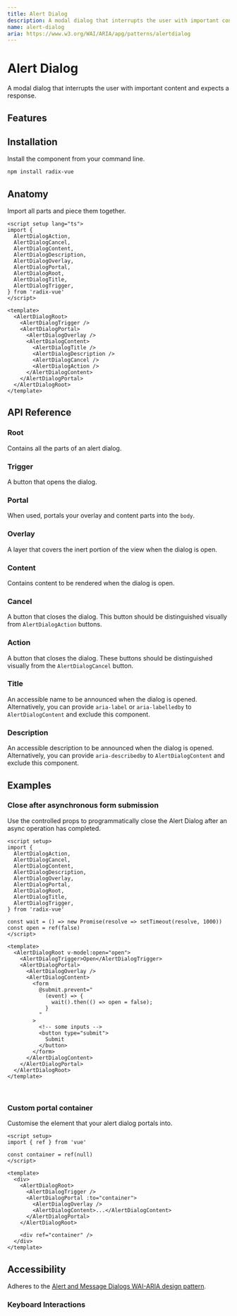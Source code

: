 ```yaml
---
title: Alert Dialog
description: A modal dialog that interrupts the user with important content and expects a response.
name: alert-dialog
aria: https://www.w3.org/WAI/ARIA/apg/patterns/alertdialog
---
```


<script setup> 
import DemoAlertDialog from '../../components/demo/AlertDialog/index.vue'
</script>

# Alert Dialog

<Description>
A modal dialog that interrupts the user with important content and expects a
response.
</Description>

<HeroContainer folder="AlertDialog">
<DemoAlertDialog />
<template v-slot:codeSlot>
<HeroCodeGroup>
<div filename="index.vue">

<<< ../../components/demo/AlertDialog/index.vue

</div>
<div filename="tailwind.config.js">

<<< ../../components/demo/AlertDialog/tailwind.config.js

</div>
</HeroCodeGroup>
</template>
</HeroContainer>

## Features

<Highlights
  :features="[
    'Focus is automatically trapped.',
    'Can be controlled or uncontrolled.',
    'Manages screen reader announcements with <code>Title</code> and <code>Description</code> components.',
    'Esc closes the component automatically.'
  ]"
/>

## Installation

Install the component from your command line.

```bash
npm install radix-vue
```

## Anatomy

Import all parts and piece them together.

```vue
<script setup lang="ts">
import {
  AlertDialogAction,
  AlertDialogCancel,
  AlertDialogContent,
  AlertDialogDescription,
  AlertDialogOverlay,
  AlertDialogPortal,
  AlertDialogRoot,
  AlertDialogTitle,
  AlertDialogTrigger,
} from 'radix-vue'
</script>

<template>
  <AlertDialogRoot>
    <AlertDialogTrigger />
    <AlertDialogPortal>
      <AlertDialogOverlay />
      <AlertDialogContent>
        <AlertDialogTitle />
        <AlertDialogDescription />
        <AlertDialogCancel />
        <AlertDialogAction />
      </AlertDialogContent>
    </AlertDialogPortal>
  </AlertDialogRoot>
</template>
```

## API Reference

### Root

Contains all the parts of an alert dialog.

<PropsTable 
  :data="[
    {
      name: 'defaultOpen',
      type: 'boolean',
      description: 'The open state of the dialog when it is initially rendered. Use when you do not need to control its open state.',
    },
    {
      name: 'open',
      type: 'boolean',
      description: 'The controlled open state of the dialog. Can be binded with `v-model`.',
    }
  ]" 
/>

<EmitsTable 
  :data="[
    {
      name: '@update:open',
      type: '(open: boolean) => void',
      description: 'Event handler called when the open state of the alert dialog changes.'
    },
  ]" 
/>

### Trigger

A button that opens the dialog.

<PropsTable :data="[{
name: 'asChild',
required: false,
type: 'boolean',
default: 'false',
description: 'Change the default rendered element for the one passed as a child, merging their props and behavior.<br><br>Read our <a href=&quot;/guides/composition&quot;>Composition</a> guide for more details.'
}]" />

<DataAttributesTable :data="[{
attribute: '[data-state]',
values: ['open', 'closed'],
}]" />

### Portal

When used, portals your overlay and content parts into the <code>body</code>.

<PropsTable
  :data="[
    {
      name: 'to',
      type:  'string | HTMLElement',
      default: 'body',
      description: 'Vue native teleport component props. (to)',
    },
  ]"
/>

### Overlay

A layer that covers the inert portion of the view when the dialog is open.

<PropsTable :data="[{
name: 'asChild',
required: false,
type: 'boolean',
default: 'false',
description: 'Change the default rendered element for the one passed as a child, merging their props and behavior.<br><br>Read our <a href=&quot;/guides/composition&quot;>Composition</a> guide for more details.',
}]" />

<DataAttributesTable :data="[{
attribute: '[data-state]',
values: ['open', 'closed'],
}]" />

### Content

Contains content to be rendered when the dialog is open.

<PropsTable
  :data="[
    {
      name: 'asChild',
      required: false,
      type: 'boolean',
      default: 'false',
      description: 'Change the default rendered element for the one passed as a child, merging their props and behavior.<br><br>Read our <a href=&quot;/guides/composition&quot;>Composition</a> guide for more details.',
    }
  ]" 
/>

<EmitsTable
  :data="[
    {
      name: '@openAutoFocus',
      type: '(event: Event) => void',
      description: 'Event handler called when focus moves into the component after opening. It can be prevented by  calling<Code>event.preventDefault</Code>.'
    }, 
    {
      name: '@closeAutoFocus',
      type: '(event: Event) => void',
      description: 'Event handler called when focus moves to the trigger after closing. It can be prevented by calling <Code>event.preventDefault</Code>.'
    }, 
    {
    name: '@escapeKeyDown',
    type: '(event: KeyboardEvent) => void',
      description: `
        <span>
          Event handler called when the escape key is down. It can be prevented by calling <Code>event.preventDefault</Code>.
        </span>
      `,
    }
  ]"
/>

<DataAttributesTable :data="[{
attribute: '[data-state]',
values: ['open', 'closed'],
}]" />

### Cancel

A button that closes the dialog. This button should be distinguished visually from `AlertDialogAction` buttons.

<PropsTable :data="[{
name: 'asChild',
required: false,
type: 'boolean',
default: 'false',
description: 'Change the default rendered element for the one passed as a child, merging their props and behavior.<br><br>Read our <a href=&quot;/guides/composition&quot;>Composition</a> guide for more details.',
}]" />

### Action

A button that closes the dialog. These buttons should be distinguished visually from the `AlertDialogCancel` button.

<PropsTable :data="[{
name: 'asChild',
required: false,
type: 'boolean',
default: 'false',
description: 'Change the default rendered element for the one passed as a child, merging their props and behavior.<br><br>Read our <a href=&quot;/guides/composition&quot;>Composition</a> guide for more details.',
}]" />

### Title

An accessible name to be announced when the dialog is opened. Alternatively, you can provide `aria-label` or `aria-labelledby` to `AlertDialogContent` and exclude this component.

<PropsTable :data="[{
name: 'asChild',
required: false,
type: 'boolean',
default: 'false',
description: 'Change the default rendered element for the one passed as a child, merging their props and behavior.<br><br>Read our <a href=&quot;/guides/composition&quot;>Composition</a> guide for more details.',
}]" />

### Description

An accessible description to be announced when the dialog is opened. Alternatively, you can provide `aria-describedby` to `AlertDialogContent` and exclude this component.

<PropsTable :data="[{
name: 'asChild',
required: false,
type: 'boolean',
default: 'false',
description: 'Change the default rendered element for the one passed as a child, merging their props and behavior.<br><br>Read our <a href=&quot;/guides/composition&quot;>Composition</a> guide for more details.',
}]" />

## Examples

### Close after asynchronous form submission

Use the controlled props to programmatically close the Alert Dialog after an async operation has completed.

```vue line=14,15,19,25-29
<script setup>
import {
  AlertDialogAction,
  AlertDialogCancel,
  AlertDialogContent,
  AlertDialogDescription,
  AlertDialogOverlay,
  AlertDialogPortal,
  AlertDialogRoot,
  AlertDialogTitle,
  AlertDialogTrigger,
} from 'radix-vue'

const wait = () => new Promise(resolve => setTimeout(resolve, 1000))
const open = ref(false)
</script>

<template>
  <AlertDialogRoot v-model:open="open">
    <AlertDialogTrigger>Open</AlertDialogTrigger>
    <AlertDialogPortal>
      <AlertDialogOverlay />
      <AlertDialogContent>
        <form
          @submit.prevent="
            (event) => {
              wait().then(() => open = false);
            }
          "
        >
          <!-- some inputs -->
          <button type="submit">
            Submit
          </button>
        </form>
      </AlertDialogContent>
    </AlertDialogPortal>
  </AlertDialogRoot>
</template>
```

<br />

### Custom portal container

Customise the element that your alert dialog portals into.

```vue line=4,17
<script setup>
import { ref } from 'vue'

const container = ref(null)
</script>

<template>
  <div>
    <AlertDialogRoot>
      <AlertDialogTrigger />
      <AlertDialogPortal :to="container">
        <AlertDialogOverlay />
        <AlertDialogContent>...</AlertDialogContent>
      </AlertDialogPortal>
    </AlertDialogRoot>

    <div ref="container" />
  </div>
</template>
```

## Accessibility

Adheres to the [Alert and Message Dialogs WAI-ARIA design pattern](https://www.w3.org/WAI/ARIA/apg/patterns/alertdialog).

### Keyboard Interactions

<KeyboardTable :data="[{
keys: ['Space'],
description: 'Opens/closes the dialog.',
},{
keys: ['Enter'],
description: 'Opens/closes the dialog.',
},{
keys: ['Tab'],
description: 'Moves focus to the next focusable element.',
},{
keys: ['Shift + Tab'],
description: 'Moves focus to the previous focusable element.',
},{
keys: ['Esc'],
description: 'Closes the dialog and moves focus to <Code>AlertDialogTrigger</code>.',
}]" />
